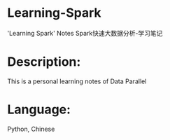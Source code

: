 # Learning-Spark
'Learning Spark' Notes
Spark快速大数据分析-学习笔记
# Description:
This is a personal learning notes of Data Parallel
# Language:
Python, Chinese
